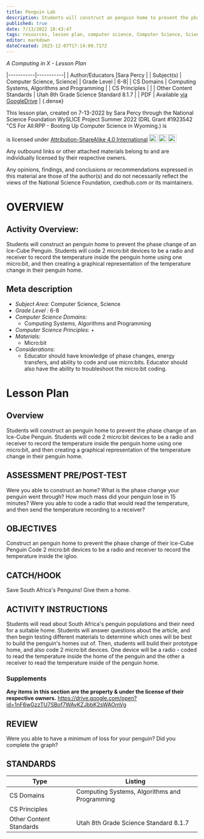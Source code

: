 ```yaml
---
title: Penguin Lab
description: Students will construct an penguin home to prevent the phase change of an Ice-Cube Penguin. Students will code 2 micro:bit devices to be a radio and receiver to record the temperature inside the penguin home using one micro:bit, and then creating a graphical representation of the temperature change in their penguin home.
published: true
date: 7/13/2022 18:43:47
tags: resources, lesson plan, computer science, Computer Science, Science 
editor: markdown
dateCreated: 2023-12-07T17:14:09.717Z
---
```

*A Computing in X - Lesson Plan*

|-----------|-----------|
| Author/Educators |Sara Percy |
| Subject(s) | Computer Science, Science|
| Grade Level | 6-8|
| CS Domains | Computing Systems, Algorithms and Programming |
| CS Principles |  |
| Other Content Standards | Utah 8th Grade Science Standard 8.1.7 | 
| PDF | Available [via GoogleDrive](https://drive.google.com/open?id=16Qf-p8u8SApVeHpMKKvgQ5Zls3lLuo2g) |
{.dense}






This lesson plan, created on 7-13-2022 by Sara Percy through the National Science Foundation WySLICE Project Summer 2022 (DRL Grant #1923542 "CS For All:RPP - Booting Up Computer Science in Wyoming.) is  <p xmlns:cc="http://creativecommons.org/ns#" >  is licensed under <a href="http://creativecommons.org/licenses/by-sa/4.0/?ref=chooser-v1" target="_blank" rel="license noopener noreferrer" style="display:inline-block;">Attribution-ShareAlike 4.0 International<img style="height:22px!important;margin-left:3px;vertical-align:text-bottom;" src="https://mirrors.creativecommons.org/presskit/icons/cc.svg?ref=chooser-v1"><img style="height:22px!important;margin-left:3px;vertical-align:text-bottom;" src="https://mirrors.creativecommons.org/presskit/icons/by.svg?ref=chooser-v1"><img style="height:22px!important;margin-left:3px;vertical-align:text-bottom;" src="https://mirrors.creativecommons.org/presskit/icons/sa.svg?ref=chooser-v1"></a></p>


Any outbound links or other attached materials belong to and are individually licensed by their respective owners. 


Any opinions, findings, and conclusions or recommendations expressed in this material are those of the author(s) and do not necessarily reflect the views of the National Science Foundation, cxedhub.com or its maintainers.


# OVERVIEW
## Activity Overview:  
Students will construct an penguin home to prevent the phase change of an Ice-Cube Penguin. Students will code 2 micro:bit devices to be a radio and receiver to record the temperature inside the penguin home using one micro:bit, and then creating a graphical representation of the temperature change in their penguin home.
## Meta description
+ *Subject Area:* Computer Science, Science 
+ *Grade Level :* 6-8 
+ *Computer Science Domains:*
   + Computing Systems, Algorithms and Programming
+ *Computer Science Principles:*
   + 
+ *Materials:* 
   + Micro:bit
+ *Considerations:*
   + Educator should have knowledge of phase changes, energy transfers, and ability to code and use micro:bits. Educator should also have the ability to troubleshoot the micro:bit coding.


# Lesson Plan
## Overview
Students will construct an penguin home to prevent the phase change of an Ice-Cube Penguin. Students will code 2 micro:bit devices to be a radio and receiver to record the temperature inside the penguin home using one micro:bit, and then creating a graphical representation of the temperature change in their penguin home.
## ASSESSMENT PRE/POST-TEST
Were you able to construct an home?
What is the phase change your penguin went through?
How much mass did your penguin lose in 15 minutes?
Were you able to code a radio that would read the temperature, and then send the temperature recording to a receiver?
## OBJECTIVES
Construct an penguin home to prevent the phase change of their Ice-Cube Penguin
Code 2 micro:bit devices to be a radio and receiver to record the temperature inside the igloo.


## CATCH/HOOK
Save South Africa's Penguins! Give them a home.


## ACTIVITY INSTRUCTIONS
Students will read about South Africa's penguin populations and their need for a suitable home. Students will answer questions about the article, and then begin testing different materials to determine which ones will be best to build the penguin's homes out of. Then, students will build their prototype home, and also code 2 micro:bit devices. One device will be a radio - coded to read the temperature inside the home of the penguin and the other a receiver to read the temperature inside of the penguin home.


### Supplements
**Any items in this section are the property & under the license of their respective owners.**
https://drive.google.com/open?id=1nF6wGzzTU7SBof7WAvKZJbbK2sWAOmVg




## REVIEW
Were you able to have a minimum of loss for your penguin? Did you complete the graph?
## STANDARDS        
| Type | Listing | 
|-----------|-----------|
| CS Domains  | Computing Systems, Algorithms and Programming|
| CS Principles   | |
| Other Content Standards | Utah 8th Grade Science Standard 8.1.7  |